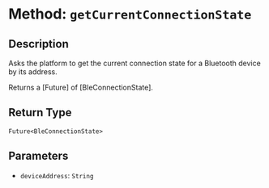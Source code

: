 # Method: `getCurrentConnectionState`

## Description

Asks the platform to get the current connection state for a Bluetooth device by its address.

 Returns a [Future] of [BleConnectionState].

## Return Type
`Future<BleConnectionState>`

## Parameters

- `deviceAddress`: `String`
